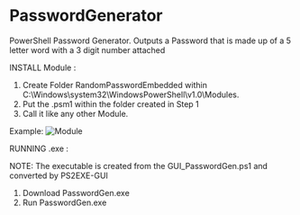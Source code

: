 # PasswordGenerator
PowerShell Password Generator. Outputs a Password that is made up of a 5 letter word with a 3 digit number attached

INSTALL Module :
  1. Create Folder RandomPasswordEmbedded within C:\Windows\system32\WindowsPowerShell\v1.0\Modules. 
  2. Put the .psm1 within the folder created in Step 1
  3. Call it like any other Module.
  
  Example:
      ![Module](https://media.giphy.com/media/5dUA6kWr2B14n7r3Ia/giphy.gif)

RUNNING .exe :
  
  NOTE: The executable is created from the GUI_PasswordGen.ps1 and converted by PS2EXE-GUI
  
  1. Download PasswordGen.exe
  2. Run PasswordGen.exe